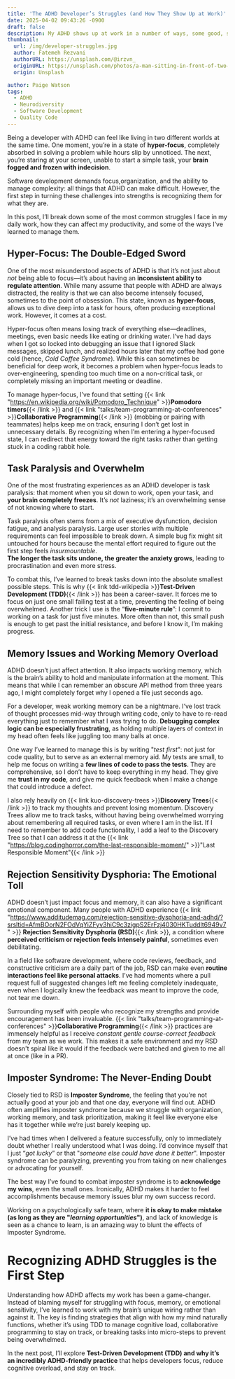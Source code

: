 ```yaml
---
title: 'The ADHD Developer’s Struggles (and How They Show Up at Work)'
date: 2025-04-02 09:43:26 -0900
draft: false
description: My ADHD shows up at work in a number of ways, some good, some...  not so good.
thumbnail:
  url: /img/developer-struggles.jpg
  author: Fatemeh Rezvani
  authorURL: https://unsplash.com/@irzvn_
  originURL: https://unsplash.com/photos/a-man-sitting-in-front-of-two-computer-monitors-Xn3D8DIzH7Q
  origin: Unsplash

author: Paige Watson
tags:
  - ADHD
  - Neurodiversity
  - Software Development
  - Quality Code
---
```

Being a developer with ADHD can feel like living in two different worlds at the same time. One moment, you’re in a state
of **hyper-focus**, completely absorbed in solving a problem while hours slip by unnoticed. The next, you’re staring at
your
screen, unable to start a simple task, your **brain fogged and frozen with indecision**.

Software development demands focus,organization, and the ability to manage complexity: all things that ADHD can make
difficult. However, the first step in turning these challenges into strengths is recognizing them for what they are.

In this post, I’ll break down some of the most common struggles I face in my daily work, how they
can affect my productivity, and some of the ways I’ve learned to manage them.

## Hyper-Focus: The Double-Edged Sword

One of the most misunderstood aspects of ADHD is that it’s not just about _not_ being able to focus—it’s about having an
**inconsistent ability to regulate attention**. While many assume that people with ADHD are always distracted, the
reality
is that we can also become intensely focused, sometimes to the point of obsession. This state, known as **hyper-focus**,
allows us to dive deep into a task for hours, often producing exceptional work. However, it comes at a cost.

Hyper-focus often means losing track of everything else—deadlines, meetings, even basic needs like eating or drinking
water. I’ve had days when I got so locked into debugging an issue that I ignored Slack messages, skipped lunch, and
realized hours later that my coffee had gone cold (hence, _Cold Coffee Syndrome_). While this can sometimes be
beneficial for deep work, it becomes a problem when hyper-focus leads to over-engineering, spending too much time on a
non-critical task, or completely missing an important meeting or deadline.

To manage hyper-focus, I’ve found that setting 
{{< link "https://en.wikipedia.org/wiki/Pomodoro_Technique" >}}**Pomodoro timers**{{< /link >}} and 
{{< link "talks/team-programming-at-conferences" >}}**Collaborative Programming**{{< /link >}} (mobbing or pairing with
teammates) helps keep me on track, ensuring I don’t get lost in unnecessary details. By recognizing when I’m entering a
hyper-focused state, I can redirect that energy toward the right tasks rather than getting stuck in a coding rabbit
hole.

## Task Paralysis and Overwhelm

One of the most frustrating experiences as an ADHD developer is task paralysis: that moment when you sit down to work,
open your task, and **your brain completely freezes**. It’s _not_ laziness; it’s an overwhelming sense of not knowing
where to
start.

Task paralysis often stems from a mix of executive dysfunction, decision fatigue, and analysis paralysis. Large user
stories with multiple requirements can feel impossible to break down. A simple bug fix might sit untouched for hours
because the mental effort required to figure out the first step feels _insurmountable_.  
**The longer the task sits undone, the greater the anxiety grows**, leading to procrastination and even more stress.

To combat this, I’ve learned to break tasks down into the absolute smallest possible steps. This is why 
{{< link tdd-wikipedia >}}**Test-Driven Development (TDD)**{{< /link >}} has been a career-saver. It forces me to focus
on just one small failing test at a time, preventing the feeling of being overwhelmed. Another trick I use is the
“**five-minute rule**”: I commit to working on a task for just five minutes. More often than not, this small push is enough
to get past the initial resistance, and before I know it, I’m making progress.

## Memory Issues and Working Memory Overload

ADHD doesn’t just affect attention. It also impacts working memory, which is the brain’s ability to hold and manipulate
information at the moment. This means that while I can remember an obscure API method from three years ago, I might
completely forget why I opened a file just seconds ago.

For a developer, weak working memory can be a nightmare. I’ve lost track of thought processes mid-way through writing
code, only to have to re-read everything just to remember what I was trying to do. **Debugging complex logic can be
especially frustrating**, as holding multiple layers of context in my head often feels like juggling too many balls at
once.

One way I’ve learned to manage this is by writing "_test first_": not just for code quality, but to serve as an external
memory aid. My tests are small, to help me focus on writing a **few lines of code to pass the tests**. They are
comprehensive, so I don’t have to keep everything in my head. They give me **trust in my code**, and give me quick
feedback
when I make a change that could introduce a defect.

I also rely heavily on {{< link kuo-discovery-trees >}}**Discovery Trees**{{< /link >}} to track my thoughts and prevent
losing momentum. Discovery Trees allow me to track tasks, without having being overwhelmed worrying about remembering
all required tasks, or even where I am in the list. If I need to remember to add code functionality, I add a leaf to the
Discovery Tree so that I can address it at the 
{{< link "https://blog.codinghorror.com/the-last-responsible-moment/" >}}"Last Responsible Moment"{{< /link >}}

## Rejection Sensitivity Dysphoria: The Emotional Toll

ADHD doesn’t just impact focus and memory, it can also have a significant emotional component. Many people with ADHD
experience
{{< link "https://www.additudemag.com/rejection-sensitive-dysphoria-and-adhd/?srsltid=AfmBOorN2FOdVqYiZFyv3hiC9c3zigpS2ErFzj4030HKTuddlt6949v7" >}}
**Rejection Sensitivity Dysphoria (RSD)**{{< /link >}}, a condition where **perceived criticism or rejection feels
intensely
painful**, sometimes even debilitating.

In a field like software development, where code reviews, feedback, and constructive criticism are a daily part of the
job, RSD can make even **routine interactions feel like personal attacks**. I’ve had moments where a pull request full
of
suggested changes left me feeling completely inadequate, even when I logically knew the feedback was meant to improve
the code, not tear me down.

Surrounding myself with people who recognize my strengths and provide encouragement has been invaluable.
{{< link "talks/team-programming-at-conferences" >}}**Collaborative Programming**{{< /link >}} practices are immensely
helpful as I receive _constant gentle course-correct feedback_ from my team as we work.  This makes it a safe
environment and my RSD doesn't spiral like it would if the feedback were batched and given to me all at once (like in a PR).

## Imposter Syndrome: The Never-Ending Doubt

Closely tied to RSD is **Imposter Syndrome**, the feeling that you’re not actually good at your job and that one day,
everyone will find out. ADHD often amplifies imposter syndrome because we struggle with organization, working memory,
and task prioritization, making it feel like everyone else has it together while we’re just barely keeping up.

I’ve had times when I delivered a feature successfully, only to immediately doubt whether I really understood what I
was doing. I’d convince myself that I just “_got lucky_” or that "_someone else could have done it better_". Imposter
syndrome can be paralyzing, preventing you from taking on new challenges or advocating for yourself.

The best way I’ve found to combat imposter syndrome is to **acknowledge my wins**, even the small ones. Ironically, ADHD
makes it harder to feel accomplishments because memory issues blur my own success record.

Working on a psychologically safe team, where **it is okay to make mistake (as long as they are "_learning opportunities_")**,
and lack of knowledge is seen as a chance to learn, is an amazing way to blunt the effects of Imposter Syndrome. 

# Recognizing ADHD Struggles is the First Step

Understanding how ADHD affects my work has been a game-changer. Instead of blaming myself for struggling with focus,
memory, or emotional sensitivity, I’ve learned to work with my brain’s unique wiring rather than against it. The key is
finding strategies that align with how my mind naturally functions, whether it’s using TDD to manage cognitive load,
collaborative programming to stay on track, or breaking tasks into micro-steps to prevent being overwhelmed.

In the next post, I’ll explore **Test-Driven Development (TDD) and why it’s an incredibly ADHD-friendly practice** that
helps developers focus, reduce cognitive overload, and stay on track.
